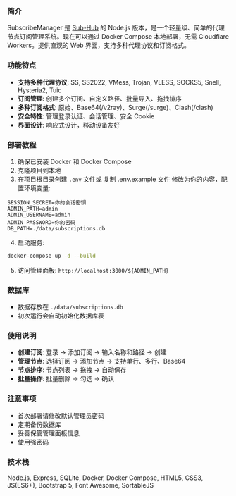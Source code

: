 ### 简介
SubscribeManager 是 [Sub-Hub](https://github.com/shiyi11yi/Sub-Hub) 的 Node.js 版本，是一个轻量级、简单的代理节点订阅管理系统。现在可以通过 Docker Compose 本地部署，无需 Cloudflare Workers。提供直观的 Web 界面，支持多种代理协议和订阅格式。

### 功能特点
- **支持多种代理协议**: SS, SS2022, VMess, Trojan, VLESS, SOCKS5, Snell, Hysteria2, Tuic
- **订阅管理**: 创建多个订阅、自定义路径、批量导入、拖拽排序
- **多种订阅格式**: 原始、Base64(/v2ray)、Surge(/surge)、Clash(/clash)
- **安全特性**: 管理登录认证、会话管理、安全 Cookie
- **界面设计**: 响应式设计，移动设备友好

### 部署教程
1. 确保已安装 Docker 和 Docker Compose
2. 克隆项目到本地
3. 在项目根目录创建 `.env` 文件或 复制 .env.example 文件 修改为你的内容，配置环境变量:
```env
SESSION_SECRET=你的会话密钥
ADMIN_PATH=admin
ADMIN_USERNAME=admin
ADMIN_PASSWORD=你的密码
DB_PATH=./data/subscriptions.db
```
4. 启动服务:
```bash
docker-compose up -d --build
```
5. 访问管理面板: `http://localhost:3000/${ADMIN_PATH}`

### 数据库
- 数据存放在 `./data/subscriptions.db`
- 初次运行会自动初始化数据库表

### 使用说明
- **创建订阅**: 登录 → 添加订阅 → 输入名称和路径 → 创建
- **管理节点**: 选择订阅 → 添加节点 → 支持单行、多行、Base64
- **节点排序**: 节点列表 → 拖拽 → 自动保存
- **批量操作**: 批量删除 → 勾选 → 确认

### 注意事项
- 首次部署请修改默认管理员密码
- 定期备份数据库
- 妥善保管管理面板信息
- 使用强密码

### 技术栈
Node.js, Express, SQLite, Docker, Docker Compose, HTML5, CSS3, JS(ES6+), Bootstrap 5, Font Awesome, SortableJS
